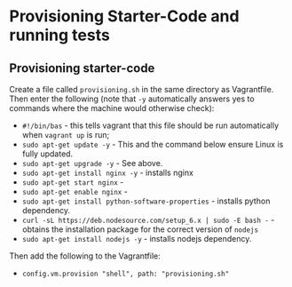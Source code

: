 # Provisioning Starter-Code and running tests

## Provisioning starter-code

Create a file called `provisioning.sh` in the same directory as Vagrantfile. Then enter the following (note that `-y` automatically answers yes to commands where the machine would otherwise check):

- `#!/bin/bas` - this tells vagrant that this file should be run automatically when `vagrant up` is run;
- `sudo apt-get update -y` - This and the command below ensure Linux is fully updated.
- `sudo apt-get upgrade -y` - See above.
- `sudo apt-get install nginx -y` - installs nginx
- `sudo apt-get start nginx` - 
- `sudo apt-get enable nginx` - 
- `sudo apt-get install python-software-properties` - installs python dependency.
- `curl -sL https://deb.nodesource.com/setup_6.x | sudo -E bash -` - obtains the installation package for the correct version of `nodejs`
- `sudo apt-get install nodejs -y` - installs nodejs dependency.

Then add the following to the Vagrantfile:

- `config.vm.provision "shell", path: "provisioning.sh"`